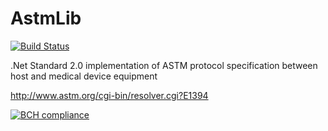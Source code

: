 # AstmLib

[![Build Status](https://dev.azure.com/almanaxxx/AstmLib/_apis/build/status/meshcheryakov83.AstmLib?branchName=master)](https://dev.azure.com/almanaxxx/AstmLib/_build/latest?definitionId=1&branchName=master)

.Net Standard 2.0 implementation of ASTM protocol specification between host and medical device equipment

http://www.astm.org/cgi-bin/resolver.cgi?E1394

[![BCH compliance](https://bettercodehub.com/edge/badge/meshcheryakov83/AstmLib?branch=master)](https://bettercodehub.com/results/meshcheryakov83/AstmLib)

